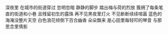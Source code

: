 
深夜里
在城市的街道穿过
忽明忽暗
静静的脚步
踏出梅与荷的烈放
簇拥了每条笔直的街道和小巷
且残留初生的露珠
再不见黑夜里灯火
不见断断续续喧嚣
蓝色的海淹没整片天空
白色浪花倾倒下百合幽香
朵朵飘来
是心田里每轻叩的琴音
与那思念里倩影